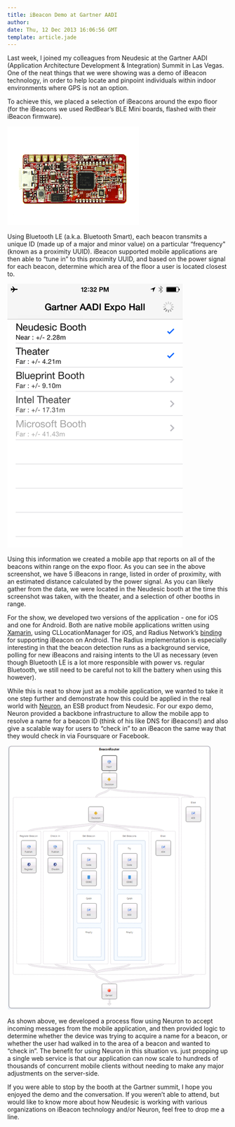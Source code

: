 ```yaml
---
title: iBeacon Demo at Gartner AADI
author: 
date: Thu, 12 Dec 2013 16:06:56 GMT
template: article.jade
---
```


Last week, I joined my colleagues from Neudesic at the Gartner AADI (Application Architecture Development &amp; Integration) Summit in Las Vegas. One of the neat things that we were showing was a demo of iBeacon technology, in order to help locate and pinpoint individuals within indoor environments where GPS is not an option. 

<span class="more"></span>

To achieve this, we placed a selection of iBeacons around the expo floor (for the iBeacons we used RedBear’s BLE Mini boards, flashed with their iBeacon firmware).

![Red Bear BLE Mini](redbear_blemini.png)

Using Bluetooth LE (a.k.a. Bluetooth Smart), each beacon transmits a unique ID (made up of a major and minor value) on a particular “frequency" (known as a proximity UUID). iBeacon supported mobile applications are then able to “tune in” to this proximity UUID, and based on the power signal for each beacon, determine which area of the floor a user is located closest to.

![Gartner AADI screenshot](gartneraadi_screenshot.png)

Using this information we created a mobile app that reports on all of the beacons within range on the expo floor. As you can see in the above screenshot, we have 5 iBeacons in range, listed in order of proximity, with an estimated distance calculated by the power signal. As you can likely gather from the data, we were located in the Neudesic booth at the time this screenshot was taken, with the theater, and a selection of other booths in range.

For the show, we developed two versions of the application - one for iOS and one for Android. Both are native mobile applications written using [Xamarin](http://xamarin.com), using CLLocationManager for iOS, and Radius Network’s [binding](https://github.com/RadiusNetworks/android-ibeacon-service) for supporting iBeacon on Android. The Radius implementation is especially interesting in that the beacon detection runs as a background service, polling for new iBeacons and raising intents to the UI as necessary (even though Bluetooth LE is a lot more responsible with power vs. regular Bluetooth, we still need to be careful not to kill the battery when using this however).

While this is neat to show just as a mobile application, we wanted to take it one step further and demonstrate how this could be applied in the real world with [Neuron](http://www.neuronesb.com), an ESB product from Neudesic. For our expo demo, Neuron provided a backbone infrastructure to allow the mobile app to resolve a name for a beacon ID (think of his like DNS for iBeacons!) and also give a scalable way for users to “check in” to an iBeacon the same way that they would check in via Foursquare or Facebook.

![Neuron process flow](gartneraadi_neuron.png)

As shown above, we developed a process flow using Neuron to accept incoming messages from the mobile application, and then provided logic to determine whether the device was trying to acquire a name for a beacon, or whether the user had walked in to the area of a beacon and wanted to “check in”. The benefit for using Neuron in this situation vs. just propping up a single web service is that our application can now scale to hundreds of thousands of concurrent mobile clients without needing to make any major adjustments on the server-side.

If you were able to stop by the booth at the Gartner summit, I hope you enjoyed the demo and the conversation. If you weren’t able to attend, but would like to know more about how Neudesic is working with various organizations on iBeacon technology and/or Neuron, feel free to drop me a line.
